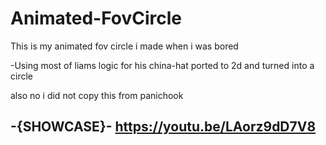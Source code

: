 # Animated-FovCircle
This is my animated fov circle i made when i was bored

-Using most of liams logic for his china-hat ported to 2d and turned into a circle 

also no i did not copy this from panichook


-{SHOWCASE}-
https://youtu.be/LAorz9dD7V8
----------------------------
